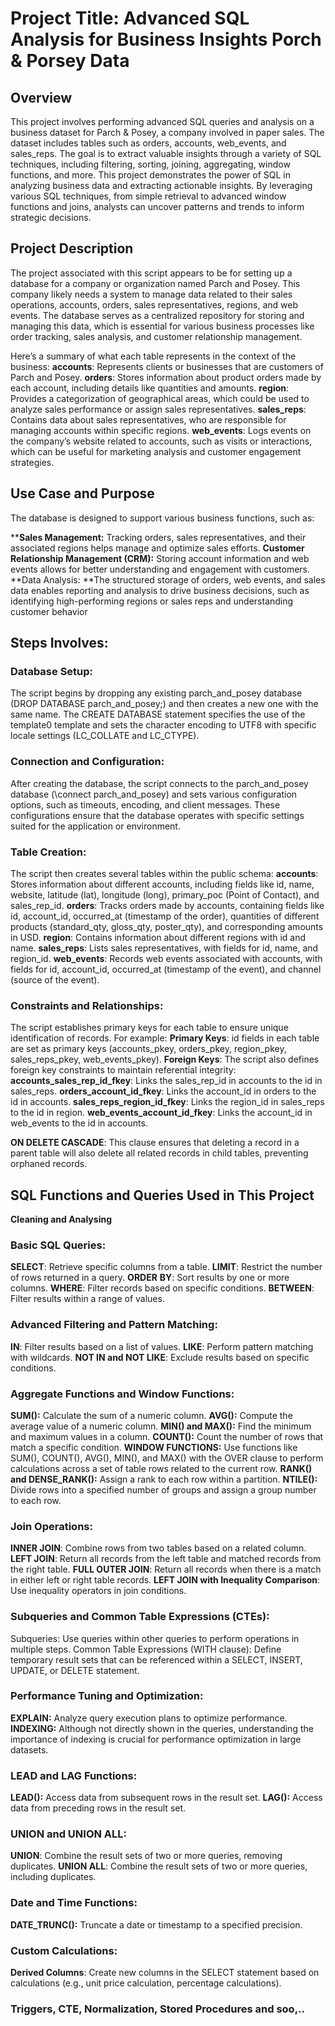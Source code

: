 # Project Title: Advanced SQL Analysis for Business Insights Porch & Porsey Data

## Overview
This project involves performing advanced SQL queries and analysis on a business dataset for Parch & Posey, a company involved in paper sales. The dataset includes tables such as orders, accounts, web_events, and sales_reps. The goal is to extract valuable insights through a variety of SQL techniques, including filtering, sorting, joining, aggregating, window functions, and more.
This project demonstrates the power of SQL in analyzing business data and extracting actionable insights. By leveraging various SQL techniques, from simple retrieval to advanced window functions and joins, analysts can uncover patterns and trends to inform strategic decisions.

## Project Description
The project associated with this script appears to be for setting up a database for a company or organization named Parch and Posey. This company likely needs a system to manage data related to their sales operations, accounts, orders, sales representatives, regions, and web events. The database serves as a centralized repository for storing and managing this data, which is essential for various business processes like order tracking, sales analysis, and customer relationship management.

Here’s a summary of what each table represents in the context of the business:
**accounts**: Represents clients or businesses that are customers of Parch and Posey.
**orders**: Stores information about product orders made by each account, including details like quantities and amounts.
**region**: Provides a categorization of geographical areas, which could be used to analyze sales performance or assign sales representatives.
**sales_reps**: Contains data about sales representatives, who are responsible for managing accounts within specific regions.
**web_events**: Logs events on the company’s website related to accounts, such as visits or interactions, which can be useful for marketing analysis and customer engagement strategies.


## Use Case and Purpose
The database is designed to support various business functions, such as:

****Sales Management:** Tracking orders, sales representatives, and their associated regions helps manage and optimize sales efforts.
**Customer Relationship Management (CRM):** Storing account information and web events allows for better understanding and engagement with customers.
**Data Analysis: **The structured storage of orders, web events, and sales data enables reporting and analysis to drive business decisions, such as identifying high-performing regions or sales reps and understanding customer behavior

## Steps Involves:

### Database Setup:

The script begins by dropping any existing parch_and_posey database (DROP DATABASE parch_and_posey;) and then creates a new one with the same name. The CREATE DATABASE statement specifies the use of the template0 template and sets the character encoding to UTF8 with specific locale settings (LC_COLLATE and LC_CTYPE).

### Connection and Configuration:

After creating the database, the script connects to the parch_and_posey database (\connect parch_and_posey) and sets various configuration options, such as timeouts, encoding, and client messages. These configurations ensure that the database operates with specific settings suited for the application or environment.

### Table Creation:

The script then creates several tables within the public schema:
**accounts**: Stores information about different accounts, including fields like id, name, website, latitude (lat), longitude (long), primary_poc (Point of Contact), and sales_rep_id.
**orders**: Tracks orders made by accounts, containing fields like id, account_id, occurred_at (timestamp of the order), quantities of different products (standard_qty, gloss_qty, poster_qty), and corresponding amounts in USD.
**region**: Contains information about different regions with id and name.
**sales_reps**: Lists sales representatives, with fields for id, name, and region_id.
**web_events**: Records web events associated with accounts, with fields for id, account_id, occurred_at (timestamp of the event), and channel (source of the event).

### Constraints and Relationships:

The script establishes primary keys for each table to ensure unique identification of records. For example:
**Primary Keys**: id fields in each table are set as primary keys (accounts_pkey, orders_pkey, region_pkey, sales_reps_pkey, web_events_pkey).
**Foreign Keys**: The script also defines foreign key constraints to maintain referential integrity:
**accounts_sales_rep_id_fkey**: Links the sales_rep_id in accounts to the id in sales_reps.
**orders_account_id_fkey**: Links the account_id in orders to the id in accounts.
**sales_reps_region_id_fkey**: Links the region_id in sales_reps to the id in region.
**web_events_account_id_fkey**: Links the account_id in web_events to the id in accounts.

**ON DELETE CASCADE**: This clause ensures that deleting a record in a parent table will also delete all related records in child tables, preventing orphaned records.

## SQL Functions and Queries Used in This Project
**Cleaning and Analysing**

### Basic SQL Queries:

**SELECT**: Retrieve specific columns from a table.
**LIMIT**: Restrict the number of rows returned in a query.
**ORDER** **BY**: Sort results by one or more columns.
**WHERE**: Filter records based on specific conditions.
**BETWEEN**: Filter results within a range of values.

### Advanced Filtering and Pattern Matching:

**IN**: Filter results based on a list of values.
**LIKE**: Perform pattern matching with wildcards.
**NOT IN and NOT LIKE**: Exclude results based on specific conditions.

### Aggregate Functions and Window Functions:

**SUM():** Calculate the sum of a numeric column.
**AVG():** Compute the average value of a numeric column.
**MIN() and MAX():** Find the minimum and maximum values in a column.
**COUNT():** Count the number of rows that match a specific condition.
**WINDOW FUNCTIONS:** Use functions like SUM(), COUNT(), AVG(), MIN(), and MAX() with the OVER clause to perform calculations across a set of table rows related to the current row.
**RANK() and DENSE_RANK():** Assign a rank to each row within a partition.
**NTILE():** Divide rows into a specified number of groups and assign a group number to each row.

### Join Operations:

**INNER JOIN**: Combine rows from two tables based on a related column.
**LEFT JOIN**: Return all records from the left table and matched records from the right table.
**FULL OUTER JOIN**: Return all records when there is a match in either left or right table records.
**LEFT JOIN with Inequality Comparison**: Use inequality operators in join conditions.

### Subqueries and Common Table Expressions (CTEs):

Subqueries: Use queries within other queries to perform operations in multiple steps.
Common Table Expressions (WITH clause): Define temporary result sets that can be referenced within a SELECT, INSERT, UPDATE, or DELETE statement.

### Performance Tuning and Optimization:

**EXPLAIN:** Analyze query execution plans to optimize performance.
**INDEXING:** Although not directly shown in the queries, understanding the importance of indexing is crucial for performance optimization in large datasets.

### LEAD and LAG Functions:

**LEAD():** Access data from subsequent rows in the result set.
**LAG():** Access data from preceding rows in the result set.

### UNION and UNION ALL:

**UNION**: Combine the result sets of two or more queries, removing duplicates.
**UNION ALL**: Combine the result sets of two or more queries, including duplicates.

### Date and Time Functions:

**DATE_TRUNC():** Truncate a date or timestamp to a specified precision.

### Custom Calculations:

**Derived Columns**: Create new columns in the SELECT statement based on calculations (e.g., unit price calculation, percentage calculations).

### Triggers, CTE, Normalization, Stored Procedures and soo,..

